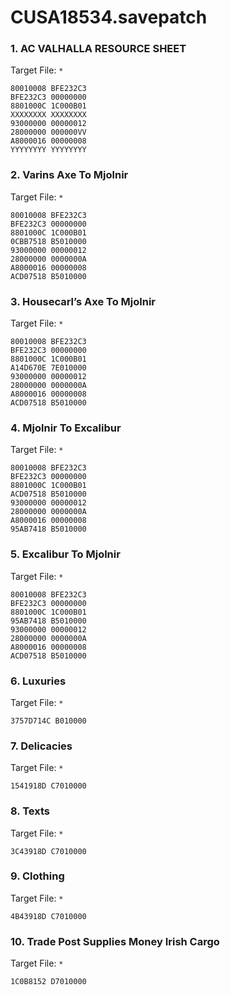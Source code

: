 # CUSA18534.savepatch

### 1. AC VALHALLA RESOURCE SHEET

Target File: `*`

```
80010008 BFE232C3
BFE232C3 00000000
8801000C 1C000B01
XXXXXXXX XXXXXXXX
93000000 00000012
28000000 000000VV
A8000016 00000008
YYYYYYYY YYYYYYYY
```

### 2. Varins Axe To Mjolnir

Target File: `*`

```
80010008 BFE232C3
BFE232C3 00000000
8801000C 1C000B01
0CBB7518 B5010000
93000000 00000012
28000000 0000000A
A8000016 00000008
ACD07518 B5010000
```

### 3. Housecarl’s Axe To Mjolnir

Target File: `*`

```
80010008 BFE232C3
BFE232C3 00000000
8801000C 1C000B01
A14D670E 7E010000
93000000 00000012
28000000 0000000A
A8000016 00000008
ACD07518 B5010000
```

### 4. Mjolnir To Excalibur

Target File: `*`

```
80010008 BFE232C3
BFE232C3 00000000
8801000C 1C000B01
ACD07518 B5010000
93000000 00000012
28000000 0000000A
A8000016 00000008
95AB7418 B5010000
```

### 5. Excalibur To Mjolnir

Target File: `*`

```
80010008 BFE232C3
BFE232C3 00000000
8801000C 1C000B01
95AB7418 B5010000
93000000 00000012
28000000 0000000A
A8000016 00000008
ACD07518 B5010000
```

### 6. Luxuries

Target File: `*`

```
3757D714C B010000
```

### 7. Delicacies

Target File: `*`

```
1541918D C7010000
```

### 8. Texts

Target File: `*`

```
3C43918D C7010000
```

### 9. Clothing

Target File: `*`

```
4B43918D C7010000
```

### 10. Trade Post Supplies Money Irish Cargo

Target File: `*`

```
1C0B8152 D7010000
```

